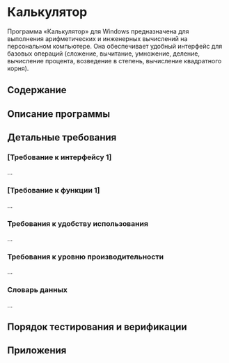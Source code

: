 # Калькулятор
Программа «Калькулятор» для Windows предназначена для выполнения арифметических и инженерных вычислений на персональном компьютере. Она обеспечивает удобный интерфейс для базовых операций (сложение, вычитание, умножение, деление, вычисление процента, возведение в степень, вычисление квадратного корня).

## Содержание

## Описание программы

## Детальные требования
### [Требование к интерфейсу 1]
...

### [Требование к функции 1]
...

### Требования к удобству использования
...

### Требования к уровню производительности
...

### Словарь данных
...

## Порядок тестирования и верификации

## Приложения
